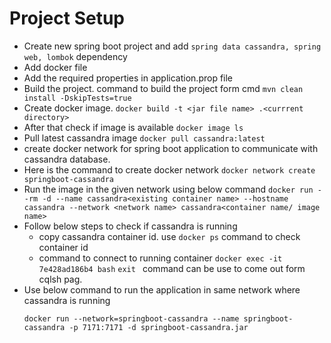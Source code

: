 # Project Setup
 - Create new spring boot project and add ``` spring data cassandra, spring web, lombok ``` dependency
 - Add docker file 
 - Add the required properties in application.prop file
 - Build the project. command to build the project form cmd ``` mvn clean install -DskipTests=true ```
 - Create docker image. ``` docker build -t <jar file name> .<currrent directory> ```
 - After that check if image is available ``` docker image ls ```
 - Pull latest cassandra image ``` docker pull cassandra:latest  ```
 - create docker network for spring boot application to communicate with cassandra database. 
 - Here is the command to create docker network ``` docker network create springboot-cassandra  ```
 - Run the image in the given network using below command
   ``` docker run --rm -d --name cassandra<existing container name> --hostname cassandra --network <network name> cassandra<container name/ image name> ```
 - Follow below steps to check if cassandra is running
   - copy cassandra container id. use ``` docker ps ``` command to check container id
   - command to connect to running container ``` docker exec -it 7e428ad186b4 bash ```  ```exit ``` command can be use to come out form cqlsh pag.
 - Use below command to run the application in same network where cassandra is running
   ```
   docker run --network=springboot-cassandra --name springboot-cassandra -p 7171:7171 -d springboot-cassandra.jar
   ```
 
